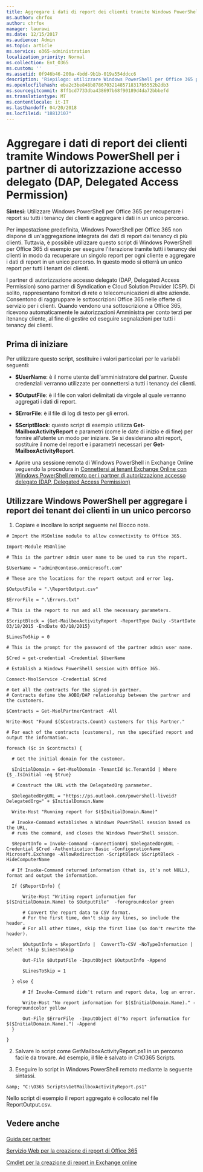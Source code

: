 ```yaml
---
title: Aggregare i dati di report dei clienti tramite Windows PowerShell per i partner di autorizzazione accesso delegato (DAP, Delegated Access Permission)
ms.author: chrfox
author: chrfox
manager: laurawi
ms.date: 12/15/2017
ms.audience: Admin
ms.topic: article
ms.service: o365-administration
localization_priority: Normal
ms.collection: Ent_O365
ms.custom: ''
ms.assetid: 0f946b46-200a-4bdd-9b1b-019a554ddcc6
description: 'Riepilogo: utilizzare Windows PowerShell per Office 365 per recuperare i report su tutti i tenancy dei clienti e aggregare i dati in un unico percorso.'
ms.openlocfilehash: eba2c3be848b878670321485718317b5552b2db3
ms.sourcegitcommit: 8ff1cd7733dba438697b68f90189d4da72bbbefd
ms.translationtype: MT
ms.contentlocale: it-IT
ms.lasthandoff: 04/20/2018
ms.locfileid: "18812107"
---
```

# <a name="aggregate-customer-reporting-data-via-windows-powershell-for-delegated-access-permission-dap-partners"></a>Aggregare i dati di report dei clienti tramite Windows PowerShell per i partner di autorizzazione accesso delegato (DAP, Delegated Access Permission)

 **Sintesi:** Utilizzare Windows PowerShell per Office 365 per recuperare i report su tutti i tenancy dei clienti e aggregare i dati in un unico percorso.
  
Per impostazione predefinita, Windows PowerShell per Office 365 non dispone di un'aggregazione integrata dei dati di report dai tenancy di più clienti. Tuttavia, è possibile utilizzare questo script di Windows PowerShell per Office 365 di esempio per eseguire l'iterazione tramite tutti i tenancy dei clienti in modo da recuperare un singolo report per ogni cliente e aggregare i dati di report in un unico percorso. In questo modo si otterrà un unico report per tutti i tenant dei clienti. 
  
I partner di autorizzazione accesso delegato (DAP, Delegated Access Permission) sono partner di Syndication e Cloud Solution Provider (CSP). Di solito, rappresentano fornitori di rete o telecomunicazioni di altre aziende. Consentono di raggruppare le sottoscrizioni Office 365 nelle offerte di servizio per i clienti. Quando vendono una sottoscrizione a Office 365, ricevono automaticamente le autorizzazioni Amministra per conto terzi per itenancy cliente, al fine di gestire ed eseguire segnalazioni per tutti i tenancy dei clienti.
## <a name="before-you-begin"></a>Prima di iniziare

Per utilizzare questo script, sostituire i valori particolari per le variabili seguenti:
  
- **$UserName**: è il nome utente dell'amministratore del partner. Queste credenziali verranno utilizzate per connettersi a tutti i tenancy dei clienti.
    
- **$OutputFile**: è il file con valori delimitati da virgole al quale verranno aggregati i dati di report.
    
- **$ErrorFile**: è il file di log di testo per gli errori.
    
- **$ScriptBlock**: questo script di esempio utilizza **Get-MailboxActivityReport** e parametri (come le date di inizio e di fine) per fornire all'utente un modo per iniziare. Se si desiderano altri report, sostituire il nome del report e i parametri necessari per **Get-MailboxActivityReport**.
    
- Aprire una sessione remota di Windows PowerShell in Exchange Online seguendo la procedura in [Connettersi ai tenant Exchange Online con Windows PowerShell remoto per i partner di autorizzazione accesso delegato (DAP, Delegated Access Permission)](connect-to-exchange-online-tenants-with-remote-windows-powershell-for-delegated.md)
    
## <a name="use-windows-powershell-to-aggregate-customer-tenant-reports-to-a-single-location"></a>Utilizzare Windows PowerShell per aggregare i report dei tenant dei clienti in un unico percorso

1. Copiare e incollare lo script seguente nel Blocco note.
    
  ```
  # Import the MSOnline module to allow connectivity to Office 365.

Import-Module MSOnline

# This is the partner admin user name to be used to run the report.

$UserName = "admin@contoso.onmicrosoft.com"

# These are the locations for the report output and error log.

$OutputFile = ".\ReportOutput.csv"

$ErrorFile = ".\Errors.txt"

# This is the report to run and all the necessary parameters.

$ScriptBlock = {Get-MailboxActivityReport -ReportType Daily -StartDate 03/18/2015 -EndDate 03/18/2015}

$LinesToSkip = 0

# This is the prompt for the password of the partner admin user name.

$Cred = get-credential -Credential $UserName

# Establish a Windows PowerShell session with Office 365.

Connect-MsolService -Credential $Cred

# Get all the contracts for the signed-in partner.  
# Contracts define the AOBO/DAP relationship between the partner and the customers.

$Contracts = Get-MsolPartnerContract -All

Write-Host "Found $($Contracts.Count) customers for this Partner."

# For each of the contracts (customers), run the specified report and output the information.

foreach ($c in $contracts) { 

    # Get the initial domain for the customer.

    $InitialDomain = Get-MsolDomain -TenantId $c.TenantId | Where {$_.IsInitial -eq $true}

    # Construct the URL with the DelegatedOrg parameter.
    
    $DelegatedOrgURL = "https://ps.outlook.com/powershell-liveid?DelegatedOrg=" + $InitialDomain.Name
        
    Write-Host "Running report for $($InitialDomain.Name)"

    # Invoke-Command establishes a Windows PowerShell session based on the URL,
    # runs the command, and closes the Windows PowerShell session.
    
    $ReportInfo = Invoke-Command -ConnectionUri $DelegatedOrgURL -Credential $Cred -Authentication Basic -ConfigurationName Microsoft.Exchange -AllowRedirection -ScriptBlock $ScriptBlock -HideComputerName

    # If Invoke-Command returned information (that is, it's not NULL), format and output the information.
    
    If ($ReportInfo) {

        Write-Host "Writing report information for $($InitialDomain.Name) to $OutputFile"  -foregroundcolor green

        # Convert the report data to CSV format.
        # For the first time, don't skip any lines, so include the header.
        # For all other times, skip the first line (so don't rewrite the header).
        
        $OutputInfo = $ReportInfo |  ConvertTo-CSV -NoTypeInformation | Select -Skip $LinesToSkip

        Out-File $OutputFile -InputObject $OutputInfo -Append

        $LinesToSkip = 1

    } else {

        # If Invoke-Command didn't return and report data, log an error.
        
        Write-Host "No report information for $($InitialDomain.Name)." -foregroundcolor yellow
           
        Out-File $ErrorFile  -InputObject @("No report information for $($InitialDomain.Name).") -Append
    }

}

  ```

2. Salvare lo script come GetMailboxActivityReport.ps1 in un percorso facile da trovare. Ad esempio, il file è salvato in C:\\O365 Scripts. 
    
3. Eseguire lo script in Windows PowerShell remoto mediante la seguente sintassi.
    
  ```
  &amp; "C:\O365 Scripts\GetMailboxActivityReport.ps1"
  ```

Nello script di esempio il report aggregato è collocato nel file ReportOutput.csv.
  
## <a name="see-also"></a>Vedere anche

#### 

[Guida per partner](https://go.microsoft.com/fwlink/p/?LinkID=533477)
  
[Servizio Web per la creazione di report di Office 365](https://go.microsoft.com/fwlink/p/?LinkId=532777)
  
[Cmdlet per la creazione di report in Exchange online](https://go.microsoft.com/fwlink/p/?LinkId=526430)

